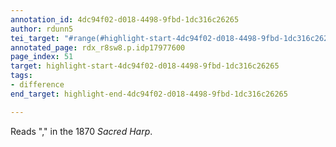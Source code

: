 ```yaml
---
annotation_id: 4dc94f02-d018-4498-9fbd-1dc316c26265
author: rdunn5
tei_target: "#range(#highlight-start-4dc94f02-d018-4498-9fbd-1dc316c26265, #highlight-end-4dc94f02-d018-4498-9fbd-1dc316c26265)"
annotated_page: rdx_r8sw8.p.idp17977600
page_index: 51
target: highlight-start-4dc94f02-d018-4498-9fbd-1dc316c26265
tags:
- difference
end_target: highlight-end-4dc94f02-d018-4498-9fbd-1dc316c26265

---
```

Reads "," in the 1870 *Sacred Harp*.